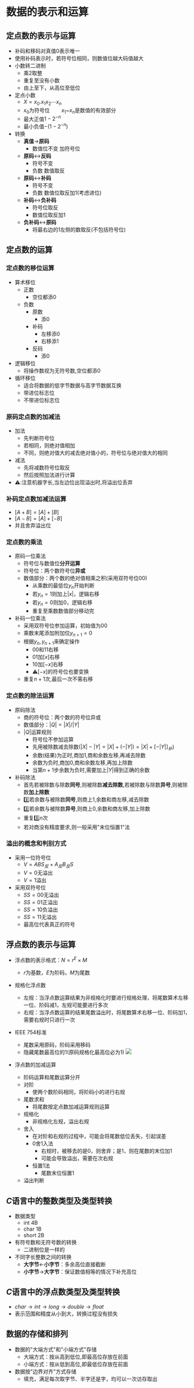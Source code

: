 # 数据的表示和运算

## 定点数的表示与运算
- 补码和移码对真值$0$表示唯一
- 使用补码表示时，若符号位相同，则数值位越大码值越大
- 小数转二进制
  - 乘$2$取整
  - 重复至没有小数
  - 由上至下，从高位至低位
- 定点小数
  - $X=x_0.x_1x_2\cdots x_n$
  - $x_0$为符号位$\qquad x_1$~$x_n$是数值的有效部分
  - 最大正值$1-2^{-n}$
  - 最小负值$-(1-2^{-n})$
- 转换
  - **真值**$\rightarrow$**原码**
    - 数值位不变 加符号位
  - **原码**$\leftrightarrow$**反码**
    - 符号不变
    - 负数 数值取反
  - **原码**$\leftrightarrow$**补码**
    - 符号不变
    - 负数 数值位取反加$1$(考虑进位)
  - **补码**$\leftrightarrow$**负补码**
    - 符号位取反
    - 数值位取反加$1$
  - **负补码**$\leftrightarrow$**原码**
    - 将最右边的$1$左侧的数取反(不包括符号位)
## 定点数的运算

### 定点数的移位运算
  - 算术移位
    - 正数
      - 空位都添$0$
    - 负数
      - 原数
        - 添$0$
      - 补码
        - 左移添$0$
        - 右移添$1$
      - 反码
        - 添$0$
  - 逻辑移位
    - 将操作数视为无符号数,空位都添$0$
  - 循环移位
    - 适合将数据的低字节数据与高字节数据互换
    - 带进位标志位
    - 不带进位标志位
### 原码定点数的加减法
  - 加法
    - 先判断符号位
    - 若相同，则绝对值相加
    - 不同，则绝对值大的减去绝对值小的，符号位与绝对值大的相同
  - 减法
    - 先将减数符号位取反
    - 然后按照加法进行计算
  - ⚠️:注意机器字长,当左边位出现溢出时,将溢出位丢弃
### 补码定点数加减法运算
  - $[A+B]=[A]+[B]$
  - $[A-B]=[A]+[-B]$
  - 并且舍弃溢出位
### 定点数的乘法
  - 原码一位乘法
    - 符号位与数值位**分开运算**
    - 符号位：两个数符号位**异或**
    - 数值部分：两个数的绝对值相乘之积(采用双符号位$00$)
      - 从乘数的最低位$y_n$开始判断
      - 若$y_n=1$则加上$|x|$，逻辑右移
      - 若$y_n=0$则加$0$，逻辑右移
      - 重复至乘数数值部分移动完
  - 补码一位乘法
    - 采用双符号位参加运算，初始值为00
    - 乘数末尾添加附加位$y_{n+1}=0$
    - 根据$y_n,y_{n+1}$来确定操作
      - $00$和$11$右移
      - $01$加$[x]$右移
      - $10$加$[-x]$右移
      - ⚠️$[-x]$的符号位也要变换
    - 重复$n+1$次,最后一次不需右移
### 定点数的除法运算
  - 原码除法
    - 商的符号位：两个数的符号位异或
    - 数值部分：$|Q|=|X|/|Y|$
    - $|Q|$运算规则
      - 符号位不参加运算
      - 先用被除数减去除数($|X|-|Y|=|X|+(-|Y|)=|X|+[-|Y|]_补$)
      - 余数(结果)为正时,商加$1$,商和余数左移,再减去除数
      - 余数为负时,商加$0$,商和余数左移,再加上除数
      - 当第$n+1$步余数为负时,需要加上$|Y|$得到正确的余数
  - 补码除法
    - 首先若被除数与除数**同号**,则被除数**减去除数**,若被除数与除数**异号**,则被除数**加上除数**
    - 3️⃣若余数与被除数**同号**,则商上$1$,余数和商左移,减去除数
    - 3️⃣若余数与被除数**异号**,则商上$0$,余数和商左移,加上除数
    - 重复3️⃣$n$次
    - 若对商没有精度要求,则一般采用"末位恒置$1$"法
### 溢出的概念和判别方式
  - 采用一位符号位
    - $V=ABS_反+A_反B_反S$
    - $V=0$无溢出
    - $V=1$溢出
  - 采用双符号位
    - $SS=00$无溢出
    - $SS=01$正溢出
    - $SS=10$负溢出
    - $SS=11$无溢出
    - 最高位代表真正的符号

## 浮点数的表示与运算

- 浮点数的表示格式：$N=r^{E}\times M$
  - $r$为基数，$E$为阶码，$M$为尾数
- 规格化浮点数
  - 左规：当浮点数运算结果为非规格化时要进行规格处理，将尾数算术左移一位、阶码减$1$，左规可能要进行多次
  - 右规：当浮点数运算的结果尾数溢出时，将尾数算术右移一位、阶码加$1$，需要右规时只进行一次
- IEEE 754标准
  - 尾数采用原码，阶码采用移码
  - 隐藏尾数最高位的1(原码规格化最高位必为1)
![](2021-09-18-21-33-53.png)

- 浮点数的加减运算
  - 阶码运算和尾数运算分开
  - 对阶
    - 使两个数阶码相同，将阶码小的进行右规
  - 尾数求和
    - 将尾数按定点数加减运算规则运算
  - 规格化
    - 非规格化左规，溢出右规
  - 舍入
    - 在对阶和右规的过程中，可能会将尾数低位丢失，引起误差
    - $0$舍$1$入法
      - 右规时，被移去的是$0$，则舍弃；是$1$，则在尾数的末位加$1$
      - 可能会导致溢出，需要在次右规
    - 恒置$1$法
      - 尾数末位恒置$1$
  - 溢出判断
## $C$语言中的整数类型及类型转换
- 数据类型
  - int 4B
  - char 1B
  - short 2B
- 有符号数和无符号数的转换
  - 二进制位是一样的
- 不同字长整数之间的转换
  - **大字节**$\leftarrow$**小字节**：多余高位直接截断
  - **小字节**$\rightarrow$**大字节**：保证数值相等的情况下补充高位

## $C$语言中的浮点数类型及类型转换

- $char\rightarrow int\rightarrow long \rightarrow double \rightarrow float$
- 表示范围和精度从小到大，转换过程没有损失

## 数据的存储和排列
- 数据的"大端方式"和"小端方式"存储
  - 大端方式：按从高到低位,即最高位存放在前面
  - 小端方式：按从低到高位,即最低位存放在前面
- 数据按"边界对齐"方式存储
  - 填充，满足每次取字节、半字还是字，均可以一次访存取出